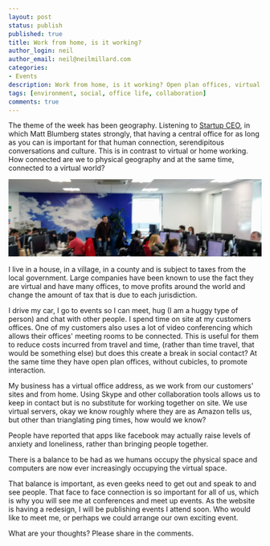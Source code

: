 ```yaml
---
layout: post
status: publish
published: true
title: Work from home, is it working?
author_login: neil
author_email: neil@neilmillard.com
categories:
- Events
description: Work from home, is it working? Open plan offices, virtual meetings. What are the effects on human interaction?
tags: [environment, social, office life, collaboration]
comments: true
---
```

The theme of the week has been geography. Listening to [Startup CEO](http://www.audible.co.uk/pd/Business/Startup-CEO-Audiobook/B00G4IMCSK), in which Matt Blumberg states strongly, that having a central office for as long as you can is important for that human connection, serendipitous conversations and culture. This is in contrast to virtual or home working. How connected are we to physical geography and at the same time, connected to a virtual world?

![Open Plan Office](/public/img/open_plan_office.jpg)

I live in a house, in a village, in a county and is subject to taxes from the local government. Large companies have been known to use the fact they are virtual and have many offices, to move profits around the world and change the amount of tax that is due to each jurisdiction.

I drive my car, I go to events so I can meet, hug (I am a huggy type of person) and chat with other people. I spend time on site at my customers offices.
One of my customers also uses a lot of video conferencing which allows their offices' meeting rooms to be connected. This is useful for them to reduce costs incurred from travel and time, (rather than time travel, that would be something else) but does this create a break in social contact?
At the same time they have open plan offices, without cubicles, to promote interaction.

My business has a virtual office address, as we work from our customers' sites and from home. Using Skype and other collaboration tools allows us to keep in contact but is no substitute for working together on site. We use virtual servers, okay we know roughly where they are as Amazon tells us, but other than trianglating ping times, how would we know?

People have reported that apps like facebook may actually raise levels of anxiety and loneliness, rather than bringing people together.

There is a balance to be had as we humans occupy the physical space and computers are now ever increasingly occupying the virtual space.

That balance is important, as even geeks need to get out and speak to and see people. That face to face connection is so important for all of us, which is why you will see me at conferences and meet up events. 
As the website is having a redesign, I will be publishing events I attend soon. Who would like to meet me, or perhaps we could arrange our own exciting event.

What are your thoughts? Please share in the comments.
